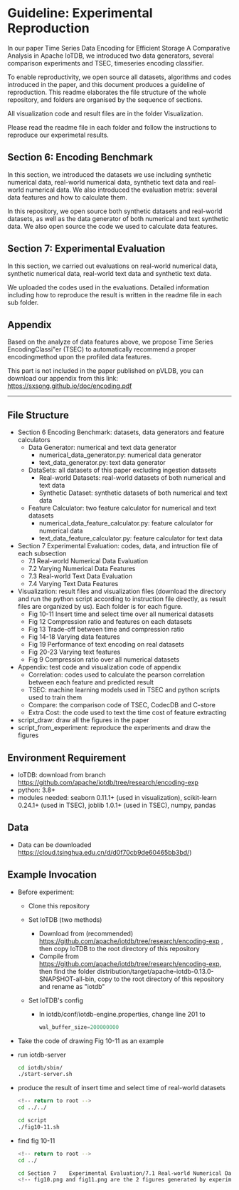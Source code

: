 # Guideline: Experimental Reproduction

In our paper Time Series Data Encoding for Efficient Storage A Comparative Analysis in Apache IoTDB, we introduced two data generators, several comparison experiments and TSEC, timeseries encoding classifier. 

To enable reproductivity, we open source all datasets, algorithms and codes introduced in the paper, and this document produces a guideline of reproduction. This readme elaborates the file structure of the whole repository, and folders are organised by the sequence of sections.

All visualization code and result files are in the folder Visualization.

Please read the readme file in each folder and follow the instructions to reproduce our experimetal results.

## Section 6: Encoding Benchmark

In this section, we introduced the datasets we use including synthetic numerical data, real-world numerical data, synthetic text data and real-world numerical data. We also introduced the evaluation metrix: several data features and how to calculate them. 

In this repository, we open source both synthetic datasets and real-world datasets, as well as the data generator of both numerical and text synthetic data. We also open source the code we used to calculate data features.

## Section 7: Experimental Evaluation

In this section, we carried out evaluations on real-world numerical data, synthetic numerical data, real-world text data and synthetic text data. 

We uploaded the codes used in the evaluations. Detailed information including how to reproduce the result is written in the readme file in each sub folder.

## Appendix

Based on the analyze of data features above, we propose Time Series EncodingClassi"er (TSEC) to automatically recommend a proper encodingmethod upon the profiled data features.

This part is not included in the paper published on pVLDB, you can download our appendix from this link: https://sxsong.github.io/doc/encoding.pdf

---

## File Structure

+ Section 6    Encoding Benchmark: datasets, data generators and feature calculators
  + Data Generator: numerical and text data generator
    + numerical_data_generator.py: numerical data generator
    + text_data_generator.py: text data generator
  + DataSets: all datasets of this paper excluding ingestion datasets
    + Real-world Datasets: real-world datasets of both numerical and text data
    + Synthetic Dataset: synthetic datasets of both numerical and text data
  + Feature Calculator: two feature calculator for numerical and text datasets
    + numerical_data_feature_calculator.py: feature calculator for numerical data
    + text_data_feature_calculator.py: feature calculator for text data
+ Section 7    Experimental Evaluation: codes, data, and intruction file of each subsection
  + 7.1 Real-world Numerical Data Evaluation
  + 7.2 Varying Numerical Data Features 
  + 7.3 Real-world Text Data Evaluation 
  + 7.4 Varying Text Data Features 
+ Visualization: result files and visualization files (download the directory and run the python script according to instruction file directly, as result files are organized by us). Each folder is for each figure.
  + Fig 10-11 Insert time and select time over all numerical datasets
  + Fig 12 Compression ratio and features on each datasets 
  + Fig 13 Trade-off between time and compression ratio 
  + Fig 14-18 Varying data features 
  + Fig 19 Performance of text encoding on real datasets 
  + Fig 20-23 Varying text features 
  + Fig 9 Compression ratio over all numerical datasets 
+ Appendix: test code and visualization code of appendix
  + Correlation: codes used to calculate the pearson correlation between each feature and predicted result
  + TSEC: machine learning models used in TSEC and python scripts used to train them
  + Compare: the comparison code of TSEC, CodecDB and C-store
  + Extra Cost: the code used to text the time cost of feature extracting
+ script_draw: draw all the figures in the paper
+ script_from_experiment: reproduce the experiments and draw the figures

## Environment Requirement

+ IoTDB: download from branch https://github.com/apache/iotdb/tree/research/encoding-exp
+ python: 3.8+
+ modules needed: seaborn 0.11.1+ (used in visualization), scikit-learn 0.24.1+ (used in TSEC), joblib 1.0.1+ (used in TSEC), numpy, pandas

## Data

- Data can be downloaded https://cloud.tsinghua.edu.cn/d/d0f70cb9de60465bb3bd/)

## Example Invocation

- Before experiment:
  
  - Clone this repository
  
  - Set IoTDB (two methods)
    
    - Download from (recommended) https://github.com/apache/iotdb/tree/research/encoding-exp , then copy IoTDB to the root directory of this repository
    - Compile from https://github.com/apache/iotdb/tree/research/encoding-exp, then find the folder distribution/target/apache-iotdb-0.13.0-SNAPSHOT-all-bin, copy to the root directory of this repository and rename as "iotdb"
  
  - Set IoTDB's config
    
    - In iotdb/conf/iotdb-engine.properties, change line 201 to 
      
      ```py
      wal_buffer_size=200000000
      ```

- Take the code of drawing Fig 10-11 as an example

- run iotdb-server
  
  ```bash
  cd iotdb/sbin/
  ./start-server.sh
  ```

- produce the result of insert time and select time of real-world datasets
  
  ```bash
  <!-- return to root -->
  cd ../../
  
  cd script
  ./fig10-11.sh
  ```

- find fig 10-11
  
  ```bash
  <!-- return to root -->
  cd ../
  
  cd Section 7    Experimental Evaluation/7.1 Real-world Numerical Data Evaluation
  <!-- fig10.png and fig11.png are the 2 figures generated by experiment -->
  ```
